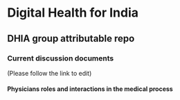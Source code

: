 # Digital Health for India #

## DHIA group attributable repo ##


### Current discussion documents ###
(Please follow the link to edit)

#### Physicians roles and interactions in the medical process ####
